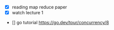 - [x] reading map reduce paper
- [x] watch lecture 1
- [] go tutorial https://go.dev/tour/concurrency/8
